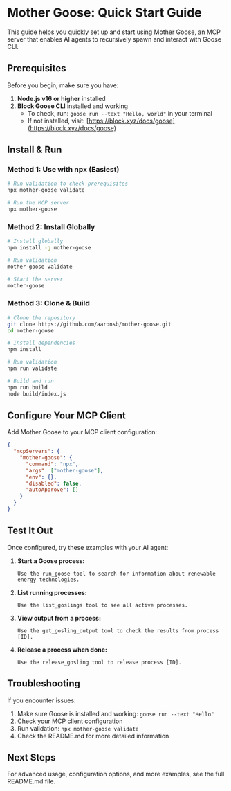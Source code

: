 # Mother Goose: Quick Start Guide

This guide helps you quickly set up and start using Mother Goose, an MCP server that enables AI agents to recursively spawn and interact with Goose CLI.

## Prerequisites

Before you begin, make sure you have:

1. **Node.js v16 or higher** installed
2. **Block Goose CLI** installed and working
   - To check, run: `goose run --text "Hello, world"` in your terminal
   - If not installed, visit: [https://block.xyz/docs/goose](https://block.xyz/docs/goose)

## Install & Run

### Method 1: Use with npx (Easiest)

```bash
# Run validation to check prerequisites
npx mother-goose validate

# Run the MCP server
npx mother-goose
```

### Method 2: Install Globally

```bash
# Install globally
npm install -g mother-goose

# Run validation
mother-goose validate

# Start the server
mother-goose
```

### Method 3: Clone & Build

```bash
# Clone the repository
git clone https://github.com/aaronsb/mother-goose.git
cd mother-goose

# Install dependencies
npm install

# Run validation
npm run validate

# Build and run
npm run build
node build/index.js
```

## Configure Your MCP Client

Add Mother Goose to your MCP client configuration:

```json
{
  "mcpServers": {
    "mother-goose": {
      "command": "npx",
      "args": ["mother-goose"],
      "env": {},
      "disabled": false,
      "autoApprove": []
    }
  }
}
```

## Test It Out

Once configured, try these examples with your AI agent:

1. **Start a Goose process:**
   ```
   Use the run_goose tool to search for information about renewable energy technologies.
   ```

2. **List running processes:**
   ```
   Use the list_goslings tool to see all active processes.
   ```

3. **View output from a process:**
   ```
   Use the get_gosling_output tool to check the results from process [ID].
   ```

4. **Release a process when done:**
   ```
   Use the release_gosling tool to release process [ID].
   ```

## Troubleshooting

If you encounter issues:

1. Make sure Goose is installed and working: `goose run --text "Hello"`
2. Check your MCP client configuration
3. Run validation: `npx mother-goose validate`
4. Check the README.md for more detailed information

## Next Steps

For advanced usage, configuration options, and more examples, see the full README.md file.